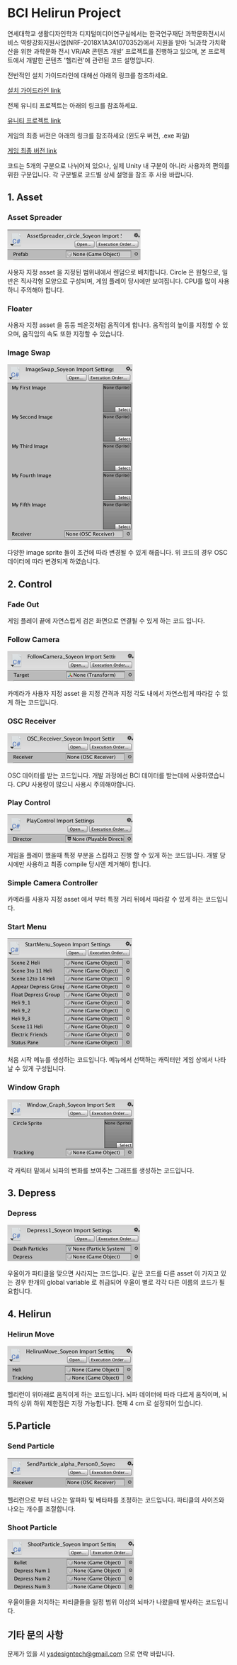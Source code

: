 # BCI Helirun Project
연세대학교 생활디자인학과 디지털미디어연구실에서는 한국연구재단 과학문화전시서비스 역량강화지원사업(NRF-2018X1A3A1070352)에서 지원을 받아 ‘뇌과학 가치확산을 위한 과학문화 전시 VR/AR 콘텐츠 개발’ 프로젝트를 진행하고 있으며,  본 프로젝트에서 개발한 콘텐츠 '헬리런'에 관련된 코드 설명입니다.

전반적인 설치 가이드라인에 대해선 아래의 링크를 참조하세요. 

[설치 가이드라인 link](https://docs.google.com/document/d/1uWdjW5s1uQayeMgwd3Y5VtT6Q42U3DMjzesE2Jti14Y/edit#)

전체 유니티 프로젝트는 아래의 링크를 참조하세요.

[유니티 프로젝트 link](https://drive.google.com/drive/folders/1kH4A9p2Ql3PIxMibrg8pIeuNDG39J9uf?usp=sharing)

게임의 최종 버전은 아래의 링크를 참조하세요 (윈도우 버전, .exe 파일) 

[게임 최종 버전 link](https://drive.google.com/file/d/1RnjrvHE05DU5xG2w4jgB0-hkp3yAqXx8/view?usp=sharing)

코드는 5개의 구분으로 나뉘어져 있으나, 실제 Unity 내 구분이 아니라 사용자의 편의를 위한 구분입니다. 각 구분별로 코드별 상세 설명을 참조 후 사용 바랍니다. 

## 1. Asset
### Asset Spreader
![Asset Spreader](Images/asset_spreader.png)

사용자 지정 asset 을 지정된 범위내에서 렌덤으로 배치합니다. Circle 은 원형으로, 일반은 직사각형 모양으로 구성되며, 게임 플레이 당시에만 보여집니다. CPU를 많이 사용하니 주의해야 합니다. 
### Floater

사용자 지정 asset 을 둥둥 띄운것처럼 움직이게 합니다. 움직임의 높이를 지정할 수 있으며, 움직임의 속도 또한 지정할 수 있습니다. 
### Image Swap 
![Image Swap](Images/image_swap.png)

다양한 image sprite 들이 조건에 따라 변경될 수 있게 해줍니다. 위 코드의 경우 OSC 데이터에 따라 변경되게 하였습니다. 

## 2. Control
### Fade Out
게임 플레이 끝에 자연스럽게 검은 화면으로 연결될 수 있게 하는 코드 입니다. 
### Follow Camera
![Follow Camera](Images/Follow_cam.png)

카메라가 사용자 지정 asset 을 지정 간격과 지정 각도 내에서 자연스럽게 따라갈 수 있게 하는 코드입니다. 
### OSC Receiver 
![OSC](Images/OSC.png)

OSC 데이터를 받는 코드입니다. 개발 과정에선 BCI 데이터를 받는데에 사용하였습니다. CPU 사용량이 많으니 사용시 주의해야합니다. 
### Play Control
![Play Control](Images/play_control.png)

게임을 플레이 했을때 특정 부분을 스킵하고 진행 할 수 있게 하는 코드입니다. 개발 당시에만 사용하고 최종 compile 당시엔 제거해야 합니다. 
### Simple Camera Controller 
카메라를 사용자 지정 asset 에서 부터 특정 거리 뒤에서 따라갈 수 있게 하는 코드입니다. 
### Start Menu
![Start Menu](Images/Start_menu.png)

처음 시작 메뉴를 생성하는 코드입니다. 메뉴에서 선택하는 캐릭터만 게임 상에서 나타날 수 있게 구성됩니다. 
### Window Graph 
![Window Graph](Images/Window_graph.png)

각 캐릭터 밑에서 뇌파의 변화를 보여주는 그래프를 생성하는 코드입니다. 

## 3. Depress
### Depress 
![Depress](Images/depress.png)

우울이가 파티클을 맞으면 사라지는 코드입니다. 같은 코드를 다른 asset 이 가지고 있는 경우 한개의 global variable 로 취급되어 우울이 별로 각각 다른 이름의 코드가 필요합니다. 

## 4. Helirun
### Helirun Move 
![Helirun Move](Images/Heli_Move.png)

헬리런이 위아래로 움직이게 하는 코드입니다. 뇌파 데이터에 따라 다르게 움직이며, 뇌파의 상위 하위 제한점은 지정 가능합니다. 현재 4 cm 로 설정되어 있습니다.   

## 5.Particle
### Send Particle
![Send Particle](Images/send_particle.png)

헬리런으로 부터 나오는 알파파 및 베타파를 조정하는 코드입니다. 파티클의 사이즈와 나오는 개수를 조절합니다.
### Shoot Particle
![Shoot Particle](Images/shoot_particle.png)

우울이들을 처치하는 파티클들을 일정 범위 이상의 뇌파가 나왔을때 발사하는 코드입니다. 

## 기타 문의 사항 
문제가 있을 시 ysdesigntech@gmail.com 으로 연락 바랍니다.
